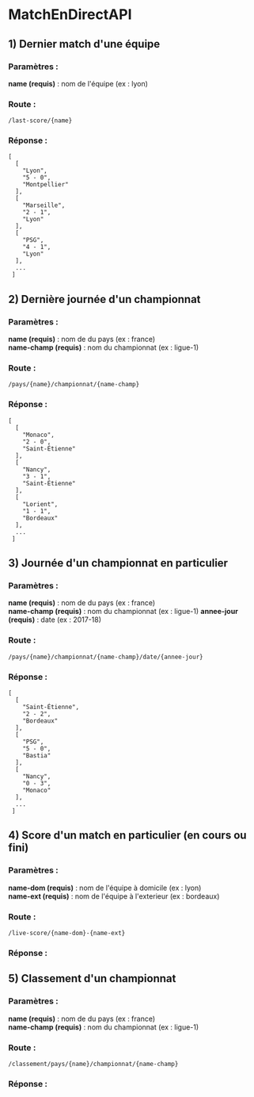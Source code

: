 # MatchEnDirectAPI

## 1) Dernier match d'une équipe

### Paramètres :


<b>name (requis)</b> : nom de l'équipe (ex : lyon)

### Route :

```
/last-score/{name}
```

### Réponse :

```
[
  [
    "Lyon",
    "5 - 0",
    "Montpellier"
  ],
  [
    "Marseille",
    "2 - 1",
    "Lyon"
  ],
  [
    "PSG",
    "4 - 1",
    "Lyon"
  ],
  ...
 ]
```


## 2) Dernière journée d'un championnat

### Paramètres :

<b>name (requis)</b> : nom de du pays (ex : france) <br>
<b>name-champ (requis)</b> : nom du championnat (ex : ligue-1)

### Route :

```
/pays/{name}/championnat/{name-champ}
```

### Réponse :

```
[
  [
    "Monaco",
    "2 - 0",
    "Saint-Étienne"
  ],
  [
    "Nancy",
    "3 - 1",
    "Saint-Étienne"
  ],
  [
    "Lorient",
    "1 - 1",
    "Bordeaux"
  ],
  ...
 ]
```

## 3) Journée d'un championnat en particulier

### Paramètres :

<b>name (requis)</b> : nom de du pays (ex : france) <br>
<b>name-champ (requis)</b> : nom du championnat (ex : ligue-1)
<b>annee-jour (requis)</b> : date (ex : 2017-18)

### Route :

```
/pays/{name}/championnat/{name-champ}/date/{annee-jour}
```

### Réponse :
```
[
  [
    "Saint-Étienne",
    "2 - 2",
    "Bordeaux"
  ],
  [
    "PSG",
    "5 - 0",
    "Bastia"
  ],
  [
    "Nancy",
    "0 - 3",
    "Monaco"
  ],
  ...
 ]
```


## 4) Score d'un match en particulier (en cours ou fini)

### Paramètres :

<b>name-dom (requis)</b> : nom de l'équipe à domicile (ex : lyon) <br>
<b>name-ext (requis)</b> : nom de l'équipe à l'exterieur (ex : bordeaux)

### Route :

```
/live-score/{name-dom}-{name-ext}
```

### Réponse :

## 5) Classement d'un championnat

### Paramètres :

<b>name (requis)</b> : nom de du pays (ex : france) <br>
<b>name-champ (requis)</b> : nom du championnat (ex : ligue-1)

### Route :

```
/classement/pays/{name}/championnat/{name-champ}
```

### Réponse :


